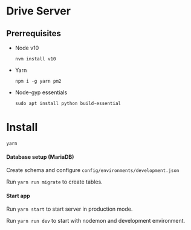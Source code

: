 # Drive Server

## Prerrequisites

* Node v10

  ```nvm install v10```

* Yarn

  ```npm i -g yarn pm2```

* Node-gyp essentials

  ```sudo apt install python build-essential```

# Install

```yarn```

#### Database setup (MariaDB)

Create schema and configure `config/environments/development.json`

Run `yarn run migrate` to create tables.

#### Start app

Run `yarn start` to start server in production mode.

Run `yarn run dev` to start with nodemon and development environment.
